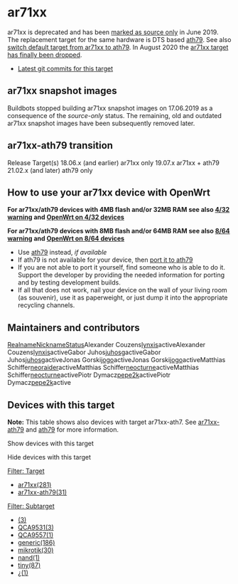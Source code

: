 # ar71xx

ar71xx is deprecated and has been [marked as source only](https://git.openwrt.org/016d1eb1f9c14c50dbd0b5461fc22c1f4ef6e30a "https://git.openwrt.org/016d1eb1f9c14c50dbd0b5461fc22c1f4ef6e30a") in June 2019. The replacement target for the same hardware is DTS based [ath79](/docs/techref/targets/ath79 "docs:techref:targets:ath79"). See also [switch default target from ar71xx to ath79](https://git.openwrt.org/750a57b8364c2ef9e021b9428725585e47864163 "https://git.openwrt.org/750a57b8364c2ef9e021b9428725585e47864163"). In August 2020 the [ar71xx target has finally been dropped](https://git.openwrt.org/4e4ee4649553ab536225060a27fc320bf54e458c "https://git.openwrt.org/4e4ee4649553ab536225060a27fc320bf54e458c").

- [Latest git commits for this target](https://git.openwrt.org/?p=openwrt%2Fopenwrt.git&a=search&h=HEAD&st=commit&s=ar71xx%3A "https://git.openwrt.org/?p=openwrt/openwrt.git&a=search&h=HEAD&st=commit&s=ar71xx:")

## ar71xx snapshot images

Buildbots stopped building ar71xx snapshot images on 17.06.2019 as a consequence of the *source-only* status. The remaining, old and outdated ar71xx snapshot images have been subsequently removed later.

## ar71xx-ath79 transition

Release Target(s) 18.06.x (and earlier) ar71xx only 19.07.x ar71xx + ath79 21.02.x (and later) ath79 only

## How to use your ar71xx device with OpenWrt

**For ar71xx/ath79 devices with 4MB flash and/or 32MB RAM see also [4/32 warning](/supported_devices/432_warning "supported_devices:432_warning") and [OpenWrt on 4/32 devices](/supported_devices/openwrt_on_432_devices "supported_devices:openwrt_on_432_devices")**

**For ar71xx/ath79 devices with 8MB flash and/or 64MB RAM see also [8/64 warning](/supported_devices/864_warning "supported_devices:864_warning") and [OpenWrt on 8/64 devices](/supported_devices/openwrt_on_864_devices "supported_devices:openwrt_on_864_devices")**

- Use [ath79](/docs/techref/targets/ath79 "docs:techref:targets:ath79") instead, *if available*
- If ath79 is not available for your device, then [port it to ath79](https://forum.openwrt.org/t/porting-guide-ar71xx-to-ath79/13013 "https://forum.openwrt.org/t/porting-guide-ar71xx-to-ath79/13013")
- If you are not able to port it yourself, find someone who is able to do it.  
  Support the developer by providing the needed information for porting and by testing development builds.
- If all that does not work, nail your device on the wall of your living room (as souvenir), use it as paperweight, or just dump it into the appropriate recycling channels.

## Maintainers and contributors

[Realname](/docs/techref/targets/ar71xx?datasrt=realname "Sort by this column")[Nickname](/docs/techref/targets/ar71xx?datasrt=nickname "Sort by this column")[Status](/docs/techref/targets/ar71xx?datasrt=status "Sort by this column")Alexander Couzens[lynxis](/developers/lynxis "developers:lynxis")activeAlexander Couzens[lynxis](/developers/lynxis "developers:lynxis")activeGabor Juhos[juhosg](/developers/juhosg "developers:juhosg")activeGabor Juhos[juhosg](/developers/juhosg "developers:juhosg")activeJonas Gorski[jogo](/developers/jogo "developers:jogo")activeJonas Gorski[jogo](/developers/jogo "developers:jogo")activeMatthias Schiffer[neoraider](/developers/neoraider "developers:neoraider")activeMatthias Schiffer[neocturne](/developers/neocturne "developers:neocturne")activeMatthias Schiffer[neocturne](/developers/neocturne "developers:neocturne")activePiotr Dymacz[pepe2k](/developers/pepe2k "developers:pepe2k")activePiotr Dymacz[pepe2k](/developers/pepe2k "developers:pepe2k")active

## Devices with this target

**Note:** This table shows also devices with target ar71xx-ath7. See [ar71xx-ath79](/docs/techref/targets/ar71xx-ath79 "docs:techref:targets:ar71xx-ath79") and [ath79](/docs/techref/targets/ath79 "docs:techref:targets:ath79") for more information.

Show devices with this target

Hide devices with this target

[Filter: Target](#folded_451fe4546c5947369f285720abfa8565_1)

- [ar71xx(281)](/docs/techref/targets/ar71xx?dataflt%5B0%5D=target_%3Dar71xx "Show pages matching 'ar71xx'")
- [ar71xx-ath79(31)](/docs/techref/targets/ar71xx?dataflt%5B0%5D=target_%3Dar71xx-ath79 "Show pages matching 'ar71xx-ath79'")

[Filter: Subtarget](#folded_451fe4546c5947369f285720abfa8565_2)

- [(3)](/docs/techref/targets/ar71xx?dataflt%5B0%5D=subtarget_%3D "Show pages matching ''")
- [QCA9531(3)](/docs/techref/targets/ar71xx?dataflt%5B0%5D=subtarget_%3DQCA9531 "Show pages matching 'QCA9531'")
- [QCA9557(1)](/docs/techref/targets/ar71xx?dataflt%5B0%5D=subtarget_%3DQCA9557 "Show pages matching 'QCA9557'")
- [generic(186)](/docs/techref/targets/ar71xx?dataflt%5B0%5D=subtarget_%3Dgeneric "Show pages matching 'generic'")
- [mikrotik(30)](/docs/techref/targets/ar71xx?dataflt%5B0%5D=subtarget_%3Dmikrotik "Show pages matching 'mikrotik'")
- [nand(1)](/docs/techref/targets/ar71xx?dataflt%5B0%5D=subtarget_%3Dnand "Show pages matching 'nand'")
- [tiny(87)](/docs/techref/targets/ar71xx?dataflt%5B0%5D=subtarget_%3Dtiny "Show pages matching 'tiny'")
- [¿(1)](/docs/techref/targets/ar71xx?dataflt%5B0%5D=subtarget_%3D%C2%BF "Show pages matching '¿'")
